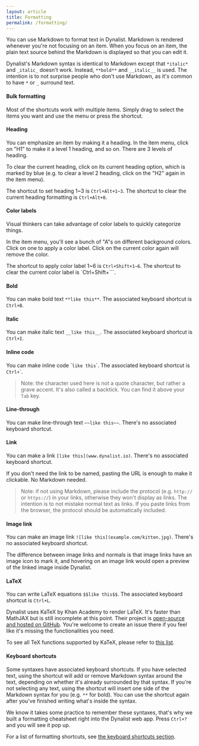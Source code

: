```yaml
---
layout: article
title: Formatting
permalink: /formatting/
---
```


You can use Markdown to format text in Dynalist. Markdown is rendered whenever you're not focusing on an item. When you focus on an item, the plain text source behind the Markdown is displayed so that you can edit it.

Dynalist's Markdown syntax is identical to Markdown except that `*italic*` and `_italic_` doesn't work. Instead, `**bold**` and `__italic__` is used. The intention is to not surprise people who don't use Markdown, as it's common to have `*` or `_` surround text.

#### Bulk formatting

Most of the shortcuts work with multiple items. Simply drag to select the items you want and use the menu or press the shortcut.

#### Heading

You can emphasize an item by making it a heading. In the item menu, click on "H1" to make it a level 1 heading, and so on. There are 3 levels of heading.

To clear the current heading, click on its current heading option, which is marked by blue (e.g. to clear a level 2 heading, click on the "H2" again in the item menu).

The shortcut to set heading 1~3 is `Ctrl+Alt+1~3`. The shortcut to clear the current heading formatting is `Ctrl+Alt+0`.

#### Color labels

Visual thinkers can take advantage of color labels to quickly categorize things.

In the item menu, you'll see a bunch of "A"s on different background colors. Click on one to apply a color label. Click on the current color again will remove the color.

The shortcut to apply color label 1~6 is `Ctrl+Shift+1~6`. The shortcut to clear the current color label is `Ctrl+Shift+```.

#### Bold

You can make bold text `**like this**`. The associated keyboard shortcut is `Ctrl+B`.

#### Italic

You can make italic text `__like this__`. The associated keyboard shortcut is `Ctrl+I`.

#### Inline code

You can make inline code \``like this`\`. The associated keyboard shortcut is `Ctrl+`\`.

> Note: the character used here is not a quote character, but rather a grave accent. It's also called a backtick. You can find it above your `Tab` key.

#### Line-through

You can make line-through text `~~like this~~`. There's no associated keyboard shortcut.

#### Link

You can make a link `[like this](www.dynalist.io)`. There's no associated keyboard shortcut.

If you don't need the link to be named, pasting the URL is enough to make it clickable. No Markdown needed. 

> Note: if not using Markdown, please include the protocol (e.g. `http://` or `https://`) in your links, otherwise they won't display as links. The intention is to not mistake normal text as links. If you paste links from the browser, the protocol should be automatically included.

#### Image link

You can make an image link `![like this](example.com/kitten.jpg)`. There's no associated keyboard shortcut.

The difference between image links and normals is that image links have an image icon to mark it, and hovering on an image link would open a preview of the linked image inside Dynalist.

#### LaTeX

You can write LaTeX equations `$$like this$$`. The associated keyboard shortcut is `Ctrl+L`.

Dynalist uses KaTeX by Khan Academy to render LaTeX. It's faster than MathJAX but is still incomplete at this point. Their project is [open-source and hosted on GitHub](https://github.com/Khan/KaTeX). You're welcome to create an issue there if you feel like it's missing the functionalities you need.

To see all TeX functions supported by KaTeX, please refer to [this list](https://github.com/Khan/KaTeX/wiki/Function-Support-in-KaTeX).

#### Keyboard shortcuts

Some syntaxes have associated keyboard shortcuts. If you have selected text, using the shortcut will add or remove Markdown syntax around the text, depending on whether it's already surrounded by that syntax. If you're not selecting any text, using the shortcut will insert one side of the Markdown syntax for you (e.g. `**` for bold). You can use the shortcut again after you've finished writing what's inside the syntax.

We know it takes some practice to remember these syntaxes, that's why we built a formatting cheatsheet right into the Dynalist web app. Press `Ctrl+?` and you will see it pop up.

For a list of formatting shortcuts, see [the keyboard shortcuts section](../formatting-shortcuts/).
